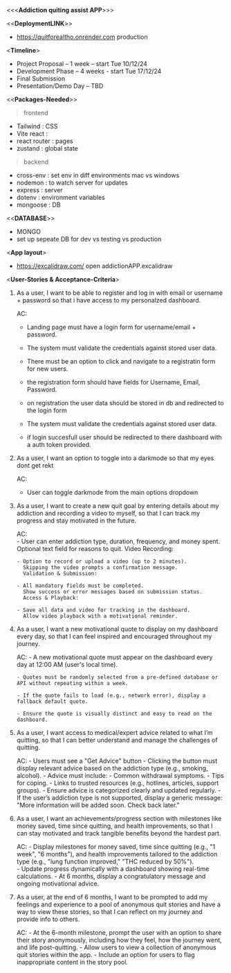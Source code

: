 <<<**Addiction quiting assist APP**>>>

<<**DeploymentLINK**>>
- https://quitforealtho.onrender.com production

<**Timeline**>

- Project Proposal – 1 week – start Tue 10/12/24
- Development Phase – 4 weeks - start Tue 17/12/24
- Final Submission
- Presentation/Demo Day – TBD

<<**Packages-Needed**>>

> frontend
- Tailwind : CSS 
- Vite react : 
- react router : pages
- zustand : global state 

> backend
- cross-env : set env in diff environments mac vs windows
- nodemon : to watch server for updates
- express : server
- dotenv : environment variables
- mongoose : DB

<<**DATABASE**>>

- MONGO 
- set up sepeate DB for dev vs testing vs production  

<**App layout**>

- https://excalidraw.com/   open addictionAPP.excalidraw

<**User-Stories & Acceptance-Criteria**>

1.  As a user,
    I want to be able to register and log in with email or username + password so that i have access to my personalzed dashboard.
   
    AC:
       - Landing page must have a login form for username/email + password.
       - The system must validate the credentials against stored user data.

       - There must be an option to click and navigate to a registratin form for new users.
       - the registration form should have fields for Username, Email, Password.
       - on registration the user data should be stored in db and redirected to the login form
        
       - The system must validate the credentials against stored user data.
       - if login succesfull user should be redirected to there dashboard with a auth token provided.

2. As a user,
   I want an option to toggle into a darkmode so that my eyes dont get rekt

   AC: 
      - User can toggle darkmode from the main options dropdown

3. As a user,
   I want to create a new quit goal by entering details about my addiction and recording a video to myself,
   so that I can track my progress and stay motivated in the future.

   AC:   
       - User can enter addiction type, duration, frequency, and money spent.
         Optional text field for reasons to quit.
         Video Recording:

       - Option to record or upload a video (up to 2 minutes).
         Skipping the video prompts a confirmation message.
         Validation & Submission:

       - All mandatory fields must be completed. 
         Show success or error messages based on submission status.
         Access & Playback:
 
       - Save all data and video for tracking in the dashboard.
         Allow video playback with a motivational reminder.

4. As a user,
   I want a new motivational quote to display on my dashboard every day,
   so that I can feel inspired and encouraged throughout my journey.

   AC:
       - A new motivational quote must appear on the dashboard every day at 12:00 AM (user's local time).

       - Quotes must be randomly selected from a pre-defined database or API without repeating within a week.

       - If the quote fails to load (e.g., network error), display a fallback default quote.

       - Ensure the quote is visually distinct and easy to read on the dashboard.

5. As a user,
   I want access to medical/expert advice related to what I’m quitting,
   so that I can better understand and manage the challenges of quitting.

   AC:
       - Users must see a "Get Advice" button 
       - Clicking the button must display relevant advice based on the addiction type (e.g., smoking, alcohol).
       - Advice must include:
            - Common withdrawal symptoms.
            - Tips for coping.
            - Links to trusted resources (e.g., hotlines, articles, support groups).
       - Ensure advice is categorized clearly and updated regularly.
       - If the user’s addiction type is not supported, display a generic message: "More information will be added soon. Check back later."    

6. As a user, 
   I want an achievements/progress section with milestones like money saved, time since quitting, and health improvements, 
   so that I can stay motivated and track tangible benefits beyond the hardest part.

   AC: 
       - Display milestones for money saved, time since quitting (e.g., "1 week", "6 months"), 
         and health improvements tailored to the addiction type (e.g., "lung function improved," "THC reduced by 50%").  
       - Update progress dynamically with a dashboard showing real-time calculations.
       - At 6 months, display a congratulatory message and ongoing motivational advice.
           
7. As a user, at the end of 6 months, I want to be prompted to add my feelings and experience to a pool of anonymous quit stories and have a way to view these stories, 
   so that I can reflect on my journey and provide info to others.

   AC: 
       - At the 6-month milestone, prompt the user with an option to share their story anonymously, including how they feel, how the journey went, and life post-quitting.
       - Allow users to view a collection of anonymous quit stories within the app.
       - Include an option for users to flag inappropriate content in the story pool.